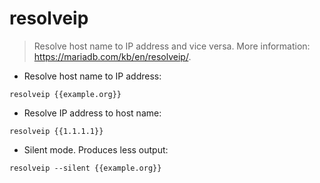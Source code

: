 # resolveip

> Resolve host name to IP address and vice versa.
> More information: <https://mariadb.com/kb/en/resolveip/>.

- Resolve host name to IP address:

`resolveip {{example.org}}`

- Resolve IP address to host name:

`resolveip {{1.1.1.1}}`

- Silent mode. Produces less output:

`resolveip --silent {{example.org}}`
